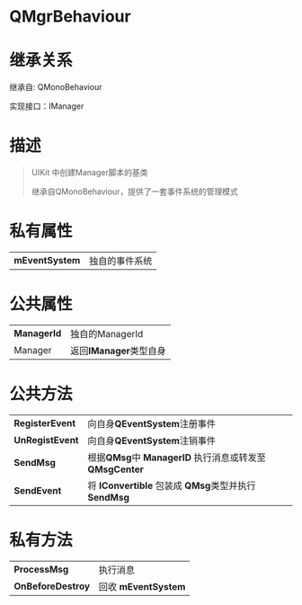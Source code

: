 # QMgrBehaviour

# 继承关系

继承自: QMonoBehaviour

实现接口：IManager

# 描述

> UIKit  中创建Manager脚本的基类
>
> 继承自QMonoBehaviour，提供了一套事件系统的管理模式
>

# 私有属性

|                  |                |
| ---------------- | -------------- |
| **mEventSystem** | 独自的事件系统 |

# 公共属性

|               |                          |
| ------------- | ------------------------ |
| **ManagerId** | 独自的ManagerId          |
| Manager       | 返回**IManager**类型自身 |

# 公共方法

|                   |                                                              |
| ----------------- | ------------------------------------------------------------ |
| **RegisterEvent** | 向自身**QEventSystem**注册事件                               |
| **UnRegistEvent** | 向自身**QEventSystem**注销事件                               |
| **SendMsg**       | 根据**QMsg**中  **ManagerID** 执行消息或转发至 **QMsgCenter** |
| **SendEvent**     | 将 **IConvertible** 包装成 **QMsg**类型并执行 **SendMsg**    |

# 私有方法

|                     |                       |
| ------------------- | --------------------- |
| **ProcessMsg**      | 执行消息              |
| **OnBeforeDestroy** | 回收 **mEventSystem** |

